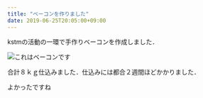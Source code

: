 ```yaml
---
title: "ベーコンを作りました"
date: 2019-06-25T20:05:00+09:00
---
```


kstmの活動の一環で手作りベーコンを作成しました．

![これはベーコンです](/genarate_bacon/bacon_kansei.jpg)

合計８ｋｇ仕込みました．仕込みには都合２週間ほどかかりました．

よかったですね

